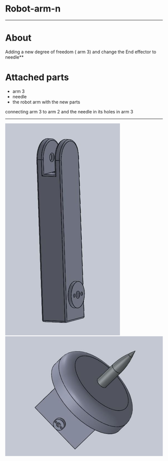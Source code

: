 # Robot-arm-n

---
# About 

Adding a new degree of freedom ( arm 3) and change the End effector to needle**


# Attached parts

* arm 3
* needle
* the robot arm with the new parts

connecting arm 3 to arm 2 and the needle in its holes in arm 3

---


![render](https://github.com/yo-alsaggaf/rebot-arm-n/blob/main/photo/arm3.JPG) ![render](https://github.com/yo-alsaggaf/rebot-arm-n/blob/main/photo/needle.JPG) 
 


